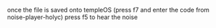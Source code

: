 once the file is saved onto templeOS (press f7 and enter the code from noise-player-holyc) press f5 to hear the noise
